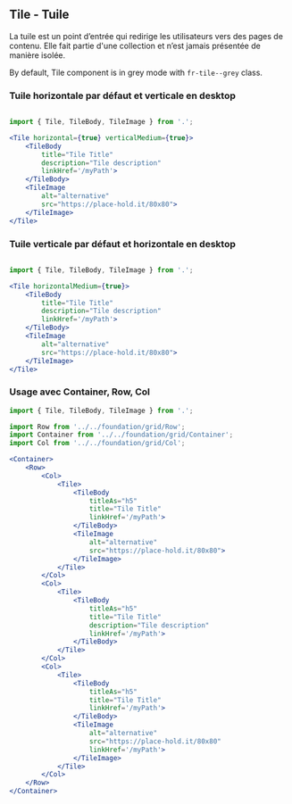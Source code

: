 ## Tile - Tuile

La tuile est un point d’entrée qui redirige les utilisateurs vers des pages de contenu. Elle fait partie d'une collection et n’est jamais présentée de manière isolée.

By default, Tile component is in grey mode with `fr-tile--grey` class.

### Tuile horizontale par défaut et verticale en desktop
```jsx

import { Tile, TileBody, TileImage } from '.';

<Tile horizontal={true} verticalMedium={true}>
    <TileBody
        title="Tile Title"
        description="Tile description"
        linkHref='/myPath'>
    </TileBody>
    <TileImage
        alt="alternative"
        src="https://place-hold.it/80x80">
    </TileImage>
</Tile>
```

### Tuile verticale par défaut et horizontale en desktop
```jsx

import { Tile, TileBody, TileImage } from '.';

<Tile horizontalMedium={true}>
    <TileBody
        title="Tile Title"
        description="Tile description"
        linkHref='/myPath'>
    </TileBody>
    <TileImage
        alt="alternative"
        src="https://place-hold.it/80x80">
    </TileImage>
</Tile>
```


### Usage avec Container, Row, Col

```jsx
import { Tile, TileBody, TileImage } from '.';

import Row from '../../foundation/grid/Row';
import Container from '../../foundation/grid/Container';
import Col from '../../foundation/grid/Col';

<Container>
    <Row>
        <Col>
            <Tile>
                <TileBody
                    titleAs="h5"
                    title="Tile Title"
                    linkHref='/myPath'>
                </TileBody>
                <TileImage
                    alt="alternative"
                    src="https://place-hold.it/80x80">
                </TileImage>
            </Tile>
        </Col>
        <Col>
            <Tile>
                <TileBody
                    titleAs="h5"
                    title="Tile Title"
                    description="Tile description"
                    linkHref='/myPath'>
                </TileBody>
            </Tile>
        </Col>
        <Col>
            <Tile>
                <TileBody
                    titleAs="h5"
                    title="Tile Title"
                    linkHref='/myPath'>
                </TileBody>
                <TileImage
                    alt="alternative"
                    src="https://place-hold.it/80x80"
                    linkHref='/myPath'>
                </TileImage>
            </Tile>
        </Col>
    </Row>
</Container>
```
